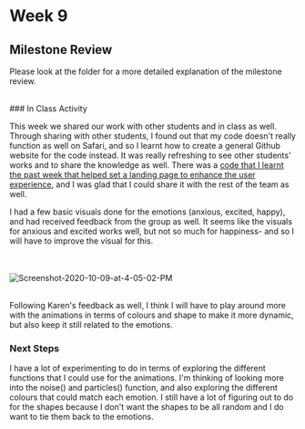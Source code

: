 # Week 9

## Milestone Review

Please look at the folder for a more detailed explanation of the milestone review.

<br/> 
### In Class Activity

This week we shared our work with other students and in class as well. Through sharing with other students, I found out that my code doesn't really function as well on Safari, and so I learnt how to create a general Github website for the code instead. It was really refreshing to see other students' works and to share the knowledge as well. There was a [code that I learnt the past week that helped set a landing page to enhance the user experience](https://www.youtube.com/watch?v=TgHhEzKlLb4), and  I was glad that I could share it with the rest of the team as well.

I had a few basic visuals done for the emotions (anxious, excited, happy), and had received feedback from the group as well. It seems like the visuals for anxious and excited works well, but not so much for happiness- and so I will have to improve the visual for this. 

<br/><br/> 
<img src="https://i.ibb.co/pr5sHgh/Screenshot-2020-10-09-at-4-05-02-PM.png" alt="Screenshot-2020-10-09-at-4-05-02-PM" border="0">
<br/><br/> 

Following Karen's feedback as well, I think I will have to play around more with the animations in terms of colours and shape to make it more dynamic, but also keep it still related to the emotions. 


### Next Steps

I have a lot of experimenting to do in terms of exploring the different functions that I could use for the animations. I'm thinking of looking more into the noise() and particles() function, and also exploring the different colours that could match each emotion. I still have a lot of figuring out to do for the shapes because I don't want the shapes to be all random and I do want to tie them back to the emotions. 

